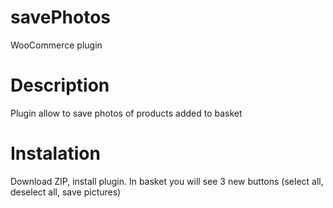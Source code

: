 # savePhotos
WooCommerce plugin

# Description
Plugin allow to save photos of products added to basket

# Instalation
Download ZIP, install plugin. In basket you will see 3 new buttons (select all, deselect all, save pictures)
